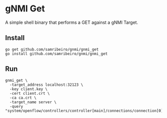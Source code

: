 # gNMI Get

A simple shell binary that performs a GET against a gNMI Target.

## Install

```
go get github.com/samribeiro/gnmi/gnmi_get
go install github.com/samribeiro/gnmi/gnmi_get
```

## Run

```
gnmi_get \
  -target_address localhost:32123 \
  -key client.key \
  -cert client.crt \
  -ca ca.crt \
  -target_name server \
  -query "system/openflow/controllers/controller[main]/connections/connection[0]/state/address"
```
